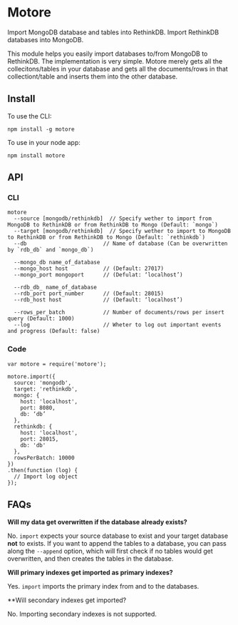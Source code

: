 # Motore

Import MongoDB database and tables into RethinkDB. Import RethinkDB databases into MongoDB.

This module helps you easily import databases to/from MongoDB to RethinkDB. The implementation is very simple. Motore merely gets all the collecitons/tables in your database and gets all the documents/rows in that collectiont/table and inserts them into the other database.

## Install

To use the CLI:
```
npm install -g motore
```

To use in your node app:
```
npm install motore
```

## API

### CLI

```
motore
  --source [mongodb/rethinkdb]  // Specify wether to import from MongoDB to RethinkDB or from RethinkDB to Mongo (Default: `mongo`)
  --target [mongodb/rethinkdb]  // Specify wether to import to MongoDB to RethinkDB or from RethinkDB to Mongo (Default: `rethinkdb`)
  --db                        // Name of database (Can be overwritten by `rdb_db` and `mongo_db`)

  --mongo_db name_of_database
  --mongo_host host           // (Default: 27017)
  --mongo_port mongoport      // (Defulat: ‘localhost’)

  --rdb_db_ name_of_database
  --rdb_port port_number      // (Default: 28015)
  --rdb_host host             // (Default: ‘localhost’)

  --rows_per_batch            // Number of documents/rows per insert query (Default: 1000)
  --log                       // Wheter to log out important events and progress (Default: false)
```

### Code

```
var motore = require('motore');

motore.import({
  source: 'mongodb',
  target: 'rethinkdb',
  mongo: {
    host: 'localhost',
    port: 8080,
    db: ‘db’
  },
  rethinkdb: {
    host: 'localhost',
    port: 28015,
    db: 'db'
  },
  rowsPerBatch: 10000
})
.then(function (log) {
  // Import log object
});
```

## FAQs

**Will my data get overwritten if the database already exists?**

No. `import` expects your source database to exist and your target database **not** to exists. If you want to append the tables to a database, you can pass along the `--append` option, which will first check if no tables would get overwritten, and then creates the tables in the database.

**Will primary indexes get imported as primary indexes?**

Yes. `import` imports the primary index from and to the databases.

**Will secondary indexes get imported?

No. Importing secondary indexes is not supported.

